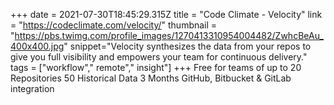 +++
date = 2021-07-30T18:45:29.315Z
title = "Code Climate - Velocity"
link = "https://codeclimate.com/velocity/"
thumbnail = "https://pbs.twimg.com/profile_images/1270413310954004482/ZwhcBeAu_400x400.jpg"
snippet="Velocity synthesizes the data from your repos to give you full visibility and empowers your team for continuous delivery."
tags = ["workflow"," remote"," insight"]
+++
Free for teams of up to 20
Repositories 50
Historical Data	3 Months
GitHub, Bitbucket & GitLab integration

